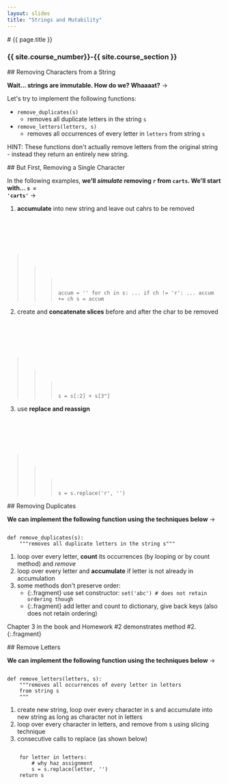 ```yaml
---
layout: slides
title: "Strings and Mutability"
---
```

<section markdown="block" class="intro-slide">
# {{ page.title }}

### {{ site.course_number}}-{{ site.course_section }}

<p><small></small></p>
</section>

<section markdown="block">
## Removing Characters from a String

__Wait... strings are immutable. How do we? Whaaaat?__ &rarr;

Let's try to implement the following functions:

* <code>remove_duplicates(s)</code>
    * removes all duplicate letters in the string <code>s</code>
* <code>remove_letters(letters, s)</code>
    * removes all occurrences of every letter in <code>letters</code> from string <code>s</code>

HINT: These functions don't actually remove letters from the original string - instead they return an entirely new string.

</section>

<section markdown="block">
## But First, Removing a Single Character

In the following examples, __we'll _simulate_ removing <code>r</code> from <code>carts</code>. We'll start with... <code>s = 'carts'</code>__ &rarr;

1. __accumulate__ into new string and leave out cahrs to be removed
    <pre><code data-trim contenteditable>
>>> accum = ''
>>> for ch in s:
...   if ch != 'r':
...     accum += ch
>>> s = accum
</code></pre>
2. create and __concatenate slices__ before and after the char to be removed
    <pre><code data-trim contenteditable>
>>> s = s[:2] + s[3"]
</code></pre>
3. use __replace and reassign__
    <pre><code data-trim contenteditable>
>>> s = s.replace('r', '')
</code></pre>
</section>

<section markdown="block">
## Removing Duplicates

__We can implement the following function using the techniques below__ &rarr;

<pre><code data-trim contenteditable>
def remove_duplicates(s):
    """removes all duplicate letters in the string s"""
</code></pre>


1. loop over every letter, __count__ its occurrences (by looping or by count method) and _remove_
2. loop over every letter and __accumulate__ if letter is not already in accumulation
3. some methods don't preserve order:
    * {:.fragment} use set constructor: <code>set('abc') # does not retain ordering though</code> 
    * {:.fragment} add letter and count to dictionary, give back keys (also does not retain ordering)

Chapter 3 in the book and Homework #2 demonstrates method #2.
{:.fragment}
</section>

<section markdown="block">
## Remove Letters

__We can implement the following function using the techniques below__ &rarr;

<pre><code data-trim contenteditable>
def remove_letters(letters, s):
    """removes all occurrences of every letter in letters 
    from string s
    """
</code></pre>

1. create new string, loop over every character in s and accumulate into new string as long as character not in letters
2. loop over every character in letters, and remove from s using slicing technique
3. consecutive calls to replace (as shown below)

<pre><code data-trim contenteditable>
    for letter in letters:
        # why haz assignment
        s = s.replace(letter, '')
    return s
</code></pre>

</section>


